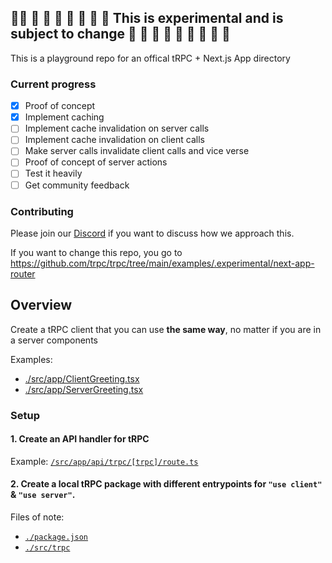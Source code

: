 

## 🚧🚧 🚧 🚧 🚧 🚧 🚧 🚧 🚧 This is experimental and is subject to change 🚧 🚧 🚧 🚧 🚧 🚧 🚧 🚧 🚧

This is a playground repo for an offical tRPC + Next.js App directory


### Current progress

- [x] Proof of concept
- [x] Implement caching
- [ ] Implement cache invalidation on server calls
- [ ] Implement cache invalidation on client calls
- [ ] Make server calls invalidate client calls and vice verse
- [ ] Proof of concept of server actions
- [ ] Test it heavily
- [ ] Get community feedback

### Contributing

Please join our [Discord](https://trpc.io/discord) if you want to discuss how we approach this.

If you want to change this repo, you go to https://github.com/trpc/trpc/tree/main/examples/.experimental/next-app-router

## Overview

Create a tRPC client that you can use **the same way**, no matter if you are in a server components

Examples: 

- [./src/app/ClientGreeting.tsx](./src/app/ClientGreeting.tsx)
- [./src/app/ServerGreeting.tsx](./src/app/ServerGreeting.tsx)


### Setup

#### 1. Create an API handler for tRPC

Example: [`/src/app/api/trpc/[trpc]/route.ts`](/src/app/api/trpc/[trpc]/route.ts)


#### 2. Create a local tRPC package with different entrypoints for `"use client"` & `"use server"`. 

Files of note:

- [`./package.json`](./package.json)
- [`./src/trpc`](./src/trpc)

